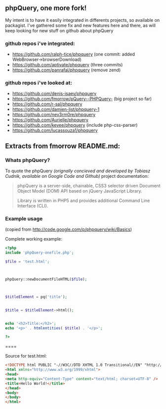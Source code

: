 ## phpQuery, one more fork!

My intent is to have it easily integrated in differents projects, so available on packagist.
I've gathered some fix and new features here and there, as will keep looking for new stuff on github about phpQuery

### github repos i've integrated:

* https://github.com/ralph-tice/phpquery (one commit: added WebBrowser->browserDownload)
* https://github.com/aptivate/phpquery (three commits)
* https://github.com/panrafal/phpquery (remove zend)

### github repos i've looked at:

* https://github.com/denis-isaev/phpquery
* https://github.com/fmorrow/pQuery--PHPQuery- (big project so far)
* https://github.com/r-sal/phpquery
* https://github.com/damien-list/phpquery-1
* https://github.com/nev3rm0re/phpquery
* https://github.com/Aurielle/phpquery
* https://github.com/kevee/phpquery (include php-css-parser)
* https://github.com/lucassouza1/phpquery

## Extracts from fmorrow README.md:

### Whats phpQuery?
To quote the phpQuery *(orignally concieved and developed by Tobiasz Cudnik, available on Google Code and Github)* project documentation:

>phpQuery is a server-side, chainable, CSS3 selector driven Document Object Model (DOM) API based on jQuery JavaScript Library.
>
>Library is written in PHP5 and provides additional Command Line Interface (CLI).

### Example usage

(copied from http://code.google.com/p/phpquery/wiki/Basics)

Complete working example:

```php
<?php
include 'phpQuery-onefile.php';

$file = 'test.html'; 



phpQuery::newDocumentFileHTML($file);



$titleElement = pq('title'); 


$title = $titleElement->html();


echo '<h2>Title:</h2>';
echo '<p>' . htmlentities( $title) . '</p>';

?>
```

====

Source for test.html:

```html
<!DOCTYPE html PUBLIC "-//W3C//DTD XHTML 1.0 Transitional//EN" "http://www.w3.org/TR/xhtml1/DTD/xhtml1-transitional.dtd">
<html xmlns="http://www.w3.org/1999/xhtml">
<head>
<meta http-equiv="Content-Type" content="text/html; charset=UTF-8" />
<title>Hello World!</title>
</head>
<body>
</body>
</html>
```

